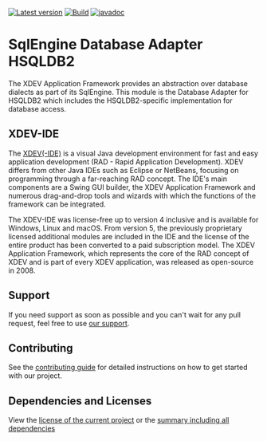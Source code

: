 [![Latest version](https://img.shields.io/maven-central/v/com.xdev-software/xapi-db-hsqldb2)](https://mvnrepository.com/artifact/com.xdev-software/xapi-db-hsqldb2)
[![Build](https://img.shields.io/github/actions/workflow/status/xdev-software/xapi-db-hsqldb2/checkBuild.yml?branch=develop)](https://github.com/xdev-software/xapi-db-hsqldb2/actions/workflows/checkBuild.yml?query=branch%3Adevelop)
[![javadoc](https://javadoc.io/badge2/com.xdev-software/xapi-db-hsqldb2/javadoc.svg)](https://javadoc.io/doc/com.xdev-software/xapi-db-hsqldb2) 
# SqlEngine Database Adapter HSQLDB2

The XDEV Application Framework provides an abstraction over database dialects as part of its SqlEngine. This module is the Database Adapter for HSQLDB2 which includes the HSQLDB2-specific implementation for database access.

## XDEV-IDE
The [XDEV(-IDE)](https://xdev.software/en/products/swing-builder) is a visual Java development environment for fast and easy application development (RAD - Rapid Application Development). XDEV differs from other Java IDEs such as Eclipse or NetBeans, focusing on programming through a far-reaching RAD concept. The IDE's main components are a Swing GUI builder, the XDEV Application Framework and numerous drag-and-drop tools and wizards with which the functions of the framework can be integrated.

The XDEV-IDE was license-free up to version 4 inclusive and is available for Windows, Linux and macOS. From version 5, the previously proprietary licensed additional modules are included in the IDE and the license of the entire product has been converted to a paid subscription model. The XDEV Application Framework, which represents the core of the RAD concept of XDEV and is part of every XDEV application, was released as open-source in 2008.

## Support
If you need support as soon as possible and you can't wait for any pull request, feel free to use [our support](https://xdev.software/en/services/support).

## Contributing
See the [contributing guide](./CONTRIBUTING.md) for detailed instructions on how to get started with our project.

## Dependencies and Licenses
View the [license of the current project](LICENSE) or the [summary including all dependencies](https://xdev-software.github.io/xapi-db-hsqldb2/dependencies/)
